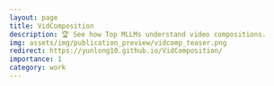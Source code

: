 ```yaml
---
layout: page
title: VidComposition
description: 🏆 See how Top MLLMs understand video compositions.
img: assets/img/publication_preview/vidcomp_teaser.png
redirect: https://yunlong10.github.io/VidComposition/
importance: 1
category: work
---
```

